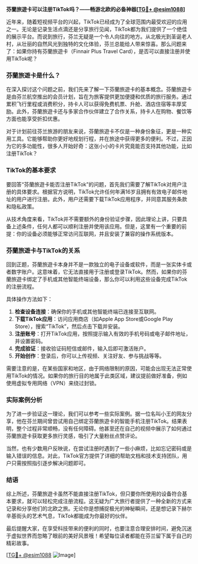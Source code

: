 **芬蘭旅遊卡可以注册TikTok吗？——畅游北欧的必备神器[[TG💪+ @esim1088](https://t.me/s/esim1088)]**

近年来，随着短视频平台的兴起，TikTok已经成为了全球范围内最受欢迎的应用之一。无论是记录生活点滴还是分享旅行见闻，TikTok都为我们提供了一个绝佳的展示平台。而说到旅行，芬兰无疑是一个令人向往的地方。从北极光到圣诞老人村，从壮丽的自然风光到独特的文化体验，芬兰总能给人带来惊喜。那么问题来了：如果你持有芬蘭旅遊卡（Finnair Plus Travel Card），是否可以直接注册并使用TikTok呢？

### 芬蘭旅遊卡是什么？

在深入探讨这个问题之前，我们先来了解一下芬蘭旅遊卡的基本概念。芬蘭旅遊卡是由芬兰航空推出的会员计划，旨在为旅客提供更加便捷和优质的旅行服务。通过累积飞行里程或消费积分，持卡人可以获得免费机票、升舱、酒店住宿等丰厚奖励。此外，芬蘭旅遊卡还与多家合作伙伴建立了合作关系，持卡人在购物、餐饮等方面也能享受折扣优惠。

对于计划前往芬兰旅游的朋友来说，芬蘭旅遊卡不仅是一种身份象征，更是一种实用工具。它能够帮助你更好地规划行程，并在旅途中获得更多的便利。不过，正因为它的多功能性，很多人开始好奇：这张小小的卡片究竟能否支持其他功能，比如注册TikTok？

### TikTok的基本要求

要回答“芬蘭旅遊卡能否注册TikTok”的问题，首先我们需要了解TikTok对用户注册的具体要求。根据官方说明，TikTok允许任何年满16岁且拥有有效电子邮件地址的用户进行注册。此外，用户还需要下载TikTok应用程序，并同意其服务条款和隐私政策。

从技术角度来看，TikTok并不需要额外的身份验证步骤，因此理论上讲，只要具备上述条件，任何人都可以顺利注册并使用该应用。但是，这里有一个重要的前提：你的设备必须能够正常访问互联网，并且安装了兼容的操作系统版本。

### 芬蘭旅遊卡与TikTok的关系

回到正题，芬蘭旅遊卡本身并不是一款独立的电子设备或软件，而是一张实体卡或者数字账户。这意味着，它无法直接用于注册或登录TikTok。然而，如果你的芬蘭旅遊卡绑定了手机或其他智能终端设备，那么你可以利用这些设备完成TikTok的注册流程。

具体操作方法如下：

1. **检查设备连接**：确保你的手机或其他智能终端已连接至互联网。
2. **下载TikTok应用**：访问应用商店（如Apple App Store或Google Play Store），搜索“TikTok”，然后点击下载并安装。
3. **注册账号**：打开TikTok应用，按照提示输入有效的手机号码或电子邮件地址，并设置密码。
4. **完成验证**：接收验证码短信或邮件，输入后即可激活账户。
5. **开始创作**：登录后，你可以上传视频、关注好友、参与挑战等等。

需要注意的是，在某些国家和地区，由于网络限制的原因，可能会出现无法正常使用TikTok的情况。如果你的旅行目的地属于此类区域，建议提前做好准备，例如使用虚拟专用网络（VPN）来绕过封锁。

### 实际案例分析

为了进一步验证这一理论，我们可以参考一些实际案例。据一位名叫小王的网友分享，他在芬兰期间曾尝试用自己绑定芬蘭旅遊卡的智能手机注册TikTok。结果表明，整个过程非常顺畅，没有任何障碍。他甚至还在自己的视频中展示了如何通过芬蘭旅遊卡获取更多旅行灵感，吸引了大量粉丝点赞评论。

当然，也有少数用户反映说，在尝试注册时遇到了一些小麻烦，比如忘记密码或是输入错误的信息。对此，TikTok官方提供了详细的帮助文档和技术支持团队，用户只需按照指引逐步解决问题即可。

### 结语

综上所述，芬蘭旅遊卡虽然不能直接注册TikTok，但只要你所使用的设备符合基本要求，就可以轻松完成注册流程。这无疑为广大旅行者提供了一种全新的方式来记录和分享他们的北欧之旅。无论你是想捕捉极光的神秘瞬间，还是想记录下赫尔辛基街头的艺术气息，TikTok都能成为你最好的伙伴。

最后提醒大家，在享受科技带来的便利的同时，也要注意合理安排时间，避免沉迷于虚拟世界而忽略了眼前的美好风景哦！希望每位读者都能在芬兰留下属于自己的精彩故事。

[[TG💪+ @esim1088](https://t.me/s/esim1088) ![Image](https://i.postimg.cc/4NQfJmqS/Snipaste-2025-05-13-00-14-12.png)]